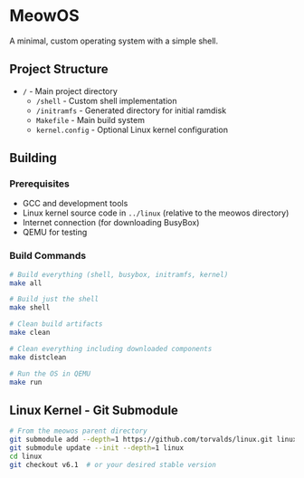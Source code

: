 # MeowOS

A minimal, custom operating system with a simple shell.

## Project Structure

- `/` - Main project directory
  - `/shell` - Custom shell implementation
  - `/initramfs` - Generated directory for initial ramdisk
  - `Makefile` - Main build system
  - `kernel.config` - Optional Linux kernel configuration

## Building

### Prerequisites

- GCC and development tools
- Linux kernel source code in `../linux` (relative to the meowos directory)
- Internet connection (for downloading BusyBox)
- QEMU for testing

### Build Commands

```bash
# Build everything (shell, busybox, initramfs, kernel)
make all

# Build just the shell
make shell

# Clean build artifacts
make clean

# Clean everything including downloaded components
make distclean

# Run the OS in QEMU
make run
```

## Linux Kernel - Git Submodule

```bash
# From the meowos parent directory
git submodule add --depth=1 https://github.com/torvalds/linux.git linux
git submodule update --init --depth=1 linux
cd linux
git checkout v6.1  # or your desired stable version
```
